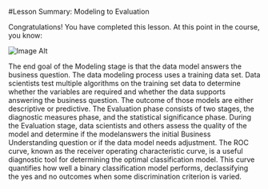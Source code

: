 #Lesson Summary: Modeling to Evaluation

Congratulations! You have completed this lesson. At this point in the course, you know:

 ![Image Alt]([https://github.com/tuethu/IBM-Data-Science-Course/blob/d82745e5cac7d68296e011fa80f89af972383f36/Course%203_Data%20Science%20Methodology/Module%202_Lesson%201_From%20Understanding%20to%20Preparation/Data%20Understanding%20and%20Preparation.png](https://github.com/tuethu/IBM-Data-Science-Course/blob/7d904a1052f2966c841a8fd4b8331a3871875139/Course%203_Data%20Science%20Methodology/Module%202%20/Lesson%202_From%20Modeling%20to%20Evaluation/Data%20Modeling%20to%20Evaluation.png))
 
The end goal of the Modeling stage is that the data model answers the business question.
The data modeling process uses a training data set. Data scientists test multiple algorithms on the training set data to determine whether the variables are required and whether the data supports answering the business question. The outcome of those models are either descriptive or predictive.
The Evaluation phase consists of two stages, the diagnostic measures phase, and the statistical significance phase.
During the Evaluation stage, data scientists and others assess the quality of the model and determine if the modelanswers the initial Business Understanding question or if the data model needs adjustment.
The ROC curve, known as the receiver operating characteristic curve, is a useful diagnostic tool for determining the optimal classification model. This curve quantifies how well a binary classification model performs, declassifying the yes and no outcomes when some discrimination criterion is varied.
